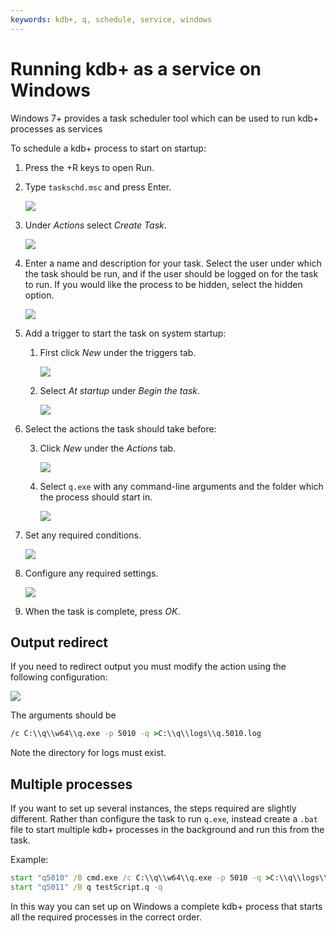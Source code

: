 ```yaml
---
keywords: kdb+, q, schedule, service, windows
---
```


# Running kdb+ as a service on Windows


Windows 7+ provides a task scheduler tool which can be used to run kdb+
processes as services

To schedule a kdb+ process to start on startup:

1.  Press the <i class="fab fa-windows"></i>+R keys to open Run.

2.  Type `taskschd.msc` and press Enter.
    
    ![](image1.png)

3.  Under _Actions_ select _Create Task_.
    
    ![](image2.png)

4.  Enter a name and description for your task. Select the user under
    which the task should be run, and if the user should be logged on
    for the task to run. If you would like the process to be hidden,
    select the hidden option.
    
    ![](image3.png)

5.  Add a trigger to start the task on system startup:
    
    1.  First click _New_ under the triggers tab.
        
        ![](image4.png)
    
    2.  Select _At startup_ under _Begin the task_.
        
        ![](image5.png)

6.  Select the actions the task should take before:
    
    3.  Click _New_ under the _Actions_ tab.
        
        ![](image6.png)
    
    4.  Select `q.exe` with any command-line arguments and the folder
        which the process should start in.
        
        ![](image7.png)

7.  Set any required conditions.
    
    ![](image8.png)

8.  Configure any required settings.
    
    ![](image9.png)

9.  When the task is complete, press _OK_.


## Output redirect

If you need to redirect output you must modify the action using
the following configuration:

![](image10.png)

The arguments should be

```bat
/c C:\\q\\w64\\q.exe -p 5010 -q >C:\\q\\logs\\q.5010.log
```

Note the directory for logs must exist.


## Multiple processes

If you want to set up several instances, the steps required are slightly
different. Rather than configure the task to run `q.exe`, instead
create a `.bat` file to start multiple kdb+ processes in the background
and run this from the task. 

Example:

```bat
start "q5010" /B cmd.exe /c C:\\q\\w64\\q.exe -p 5010 -q >C:\\q\\logs\\q.5010.log
start "q5011" /B q testScript.q -q
```

In this way you can set up on Windows a complete kdb+ process that
starts all the required processes in the correct order.
